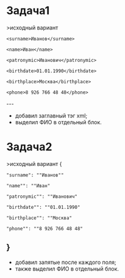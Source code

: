 <h1>Задача1</h1>
>исходный вариант
<req>

    <surname>Иванов</surname>

    <name>Иван</name>

    <patronymic>Иванович</patronymic>

    <birthdate>01.01.1990</birthdate>

    <birthplace>Москва</birthplace>

    <phone>8 926 766 48 48</phone>
</req>
---

* добавил заглавный тэг xml;
* выделил ФИО в отдельный блок.

<h1>Задача2</h1>
>исходный вариант
{

    "surname": ""Иванов""

    "name"": ""Иван"

    "patronymic"": ""Иванович"

    "birthdate"": ""01.01.1990"

    "birthplace"": ""Москва"

    "phone"": ""8 926 766 48 48"
}
---
* добавил запятые после каждого поля;
* также выделил ФИО в отдельный блок.

